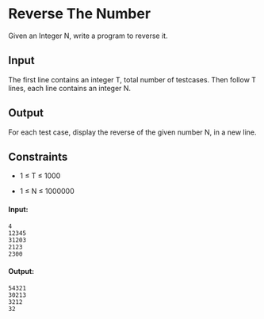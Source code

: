 <h1>Reverse The Number</h1>

<p>
Given an Integer N, write a program to reverse it.
</p>

<h2>Input</h2>
<p>
The first line contains an integer T, total number of testcases. Then follow T lines, each line contains an integer N.
</p>

<h2>Output</h2>
<p>
For each test case, display the reverse of the given number N, in a new line.
</p>

<h2>Constraints</h2>

- 1 ≤ T ≤ 1000

- 1 ≤ N ≤ 1000000

#### Input:

```
4
12345
31203
2123
2300

```

#### Output:

```
54321
30213
3212
32

```

